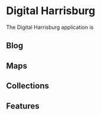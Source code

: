 # Digital Harrisburg
The Digital Harrisburg application is

## Blog

## Maps

## Collections

## Features